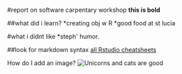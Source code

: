 #report on software carpentary workshop
**this is bold**

##what did i learn?
*creating obj w R
*good food at st lucia

#what i didnt like
*steph' humor.

##look for markdown syntax
[all Rstudio cheatsheets](https://rstudio.com/resources/cheatsheets/)

How do I add an image? 
![Unicorns and cats are good](https://ih1.redbubble.net/image.353648505.6810/flat,800x800,070,f.u7.jpg)
